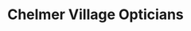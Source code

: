 ---
title: "Chelmer Village Opticians"
url: /chelmsford/chelmer-village-opticians/
shop: Optiker
---